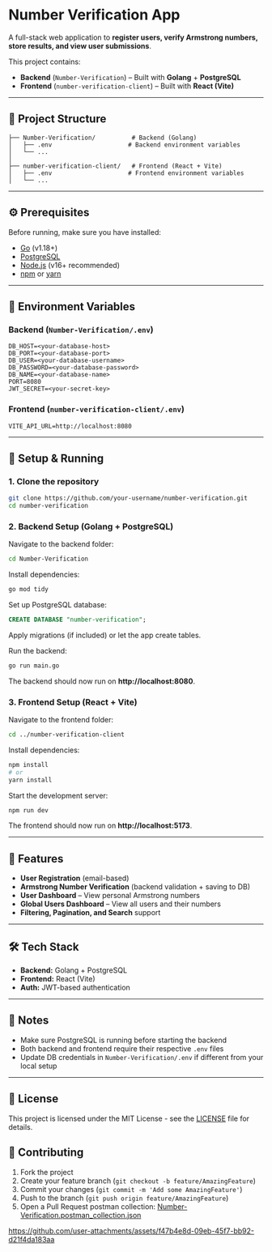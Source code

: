 # Number Verification App

A full-stack web application to **register users, verify Armstrong numbers, store results, and view user submissions**.

This project contains:
- **Backend** (`Number-Verification`) – Built with **Golang** + **PostgreSQL**
- **Frontend** (`number-verification-client`) – Built with **React (Vite)**

---

## 📂 Project Structure

```
├── Number-Verification/          # Backend (Golang)
│   ├── .env                     # Backend environment variables
│   └── ...
│
├── number-verification-client/   # Frontend (React + Vite)
│   ├── .env                     # Frontend environment variables
│   └── ...
```

---

## ⚙️ Prerequisites

Before running, make sure you have installed:
- [Go](https://go.dev/doc/install) (v1.18+)
- [PostgreSQL](https://www.postgresql.org/download/)
- [Node.js](https://nodejs.org/) (v16+ recommended)
- [npm](https://www.npmjs.com/) or [yarn](https://yarnpkg.com/)

---

## 🔑 Environment Variables

### Backend (`Number-Verification/.env`)

```env
DB_HOST=<your-database-host>
DB_PORT=<your-database-port>
DB_USER=<your-database-username>
DB_PASSWORD=<your-database-password>
DB_NAME=<your-database-name>
PORT=8080
JWT_SECRET=<your-secret-key>
```

### Frontend (`number-verification-client/.env`)

```env
VITE_API_URL=http://localhost:8080
```

---

## 🚀 Setup & Running

### 1. Clone the repository

```bash
git clone https://github.com/your-username/number-verification.git
cd number-verification
```

### 2. Backend Setup (Golang + PostgreSQL)

Navigate to the backend folder:
```bash
cd Number-Verification
```

Install dependencies:
```bash
go mod tidy
```

Set up PostgreSQL database:
```sql
CREATE DATABASE "number-verification";
```

Apply migrations (if included) or let the app create tables.

Run the backend:
```bash
go run main.go
```

The backend should now run on **http://localhost:8080**.

### 3. Frontend Setup (React + Vite)

Navigate to the frontend folder:
```bash
cd ../number-verification-client
```

Install dependencies:
```bash
npm install
# or
yarn install
```

Start the development server:
```bash
npm run dev
```

The frontend should now run on **http://localhost:5173**.

---

## 📖 Features

- **User Registration** (email-based)
- **Armstrong Number Verification** (backend validation + saving to DB)
- **User Dashboard** – View personal Armstrong numbers
- **Global Users Dashboard** – View all users and their numbers
- **Filtering, Pagination, and Search** support

---

## 🛠 Tech Stack

- **Backend:** Golang + PostgreSQL
- **Frontend:** React (Vite)
- **Auth:** JWT-based authentication

---

## 📌 Notes

- Make sure PostgreSQL is running before starting the backend
- Both backend and frontend require their respective `.env` files
- Update DB credentials in `Number-Verification/.env` if different from your local setup

---

## 📄 License

This project is licensed under the MIT License - see the [LICENSE](LICENSE) file for details.

## 🤝 Contributing

1. Fork the project
2. Create your feature branch (`git checkout -b feature/AmazingFeature`)
3. Commit your changes (`git commit -m 'Add some AmazingFeature'`)
4. Push to the branch (`git push origin feature/AmazingFeature`)
5. Open a Pull Request
postman collection:
[Number-Verification.postman_collection.json](https://github.com/user-attachments/files/22119601/Number-Verification.postman_collection.json)



https://github.com/user-attachments/assets/f47b4e8d-09eb-45f7-bb92-d21f4da183aa


